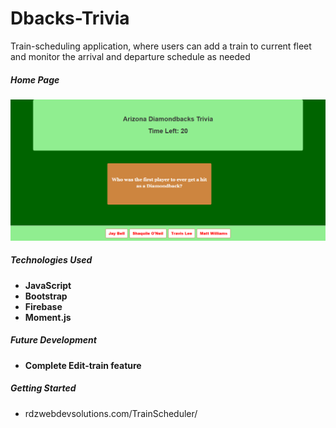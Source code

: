 # Dbacks-Trivia

Train-scheduling application, where users can add a train to current fleet and monitor the arrival and departure schedule as needed
##### Home Page
![TrainScheduler Home Page](assets/images/screen-Shot-dbacks.png?raw=true)


##### Technologies Used
* **JavaScript**
* **Bootstrap**
* **Firebase**
* **Moment.js**


##### Future Development
* **Complete Edit-train feature**


##### Getting Started
* rdzwebdevsolutions.com/TrainScheduler/ 


